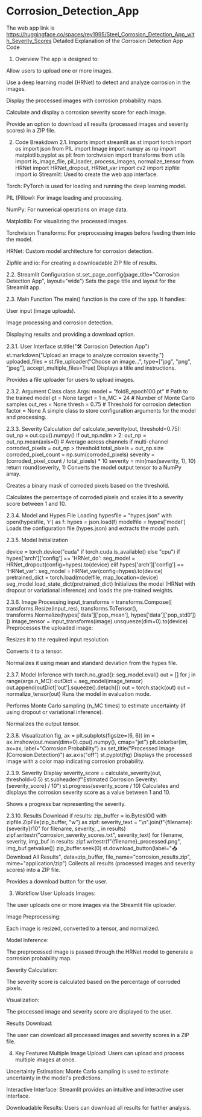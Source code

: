 # Corrosion_Detection_App
The web app link is https://huggingface.co/spaces/rey1995/Steel_Corrosion_Detection_App_with_Severity_Scores
Detailed Explanation of the Corrosion Detection App Code
1. Overview
The app is designed to:

Allow users to upload one or more images.

Use a deep learning model (HRNet) to detect and analyze corrosion in the images.

Display the processed images with corrosion probability maps.

Calculate and display a corrosion severity score for each image.

Provide an option to download all results (processed images and severity scores) in a ZIP file.

2. Code Breakdown
2.1. Imports
import streamlit as st
import torch
import os
import json
from PIL import Image
import numpy as np
import matplotlib.pyplot as plt
from torchvision import transforms
from utils import is_image_file, pil_loader, process_images, normalize_tensor
from HRNet import HRNet_dropout, HRNet_var
import cv2
import zipfile
import io
Streamlit: Used to create the web app interface.

Torch: PyTorch is used for loading and running the deep learning model.

PIL (Pillow): For image loading and processing.

NumPy: For numerical operations on image data.

Matplotlib: For visualizing the processed images.

Torchvision Transforms: For preprocessing images before feeding them into the model.

HRNet: Custom model architecture for corrosion detection.

Zipfile and io: For creating a downloadable ZIP file of results.

2.2. Streamlit Configuration
st.set_page_config(page_title="Corrosion Detection App", layout="wide")
Sets the page title and layout for the Streamlit app.

2.3. Main Function
The main() function is the core of the app. It handles:

User input (image uploads).

Image processing and corrosion detection.

Displaying results and providing a download option.

2.3.1. User Interface
st.title("🛠️ Corrosion Detection App")
st.markdown("Upload an image to analyze corrosion severity.")
uploaded_files = st.file_uploader("Choose an image...", type=["jpg", "png", "jpeg"], accept_multiple_files=True)
Displays a title and instructions.

Provides a file uploader for users to upload images.

2.3.2. Argument Class
class Args:
    model = "fold8_epoch100.pt"  # Path to the trained model
    gt = None
    target = 1
    n_MC = 24  # Number of Monte Carlo samples
    out_res = None
    thresh = 0.75  # Threshold for corrosion detection
    factor = None
A simple class to store configuration arguments for the model and processing.

2.3.3. Severity Calculation
def calculate_severity(out, threshold=0.75):
    out_np = out.cpu().numpy()
    if out_np.ndim > 2:
        out_np = out_np.mean(axis=0)  # Average across channels if multi-channel
    corroded_pixels = out_np > threshold
    total_pixels = out_np.size
    corroded_pixel_count = np.sum(corroded_pixels)
    severity = (corroded_pixel_count / total_pixels) * 10
    severity = min(max(severity, 1), 10)
    return round(severity, 1)
Converts the model output tensor to a NumPy array.

Creates a binary mask of corroded pixels based on the threshold.

Calculates the percentage of corroded pixels and scales it to a severity score between 1 and 10.

2.3.4. Model and Hypes File Loading
hypesfile = "hypes.json"
with open(hypesfile, 'r') as f:
    hypes = json.load(f)
modelfile = hypes['model']
Loads the configuration file (hypes.json) and extracts the model path.

2.3.5. Model Initialization

device = torch.device("cuda" if torch.cuda.is_available() else "cpu")
if hypes['arch']['config'] == 'HRNet_do':
    seg_model = HRNet_dropout(config=hypes).to(device)
elif hypes['arch']['config'] == 'HRNet_var':
    seg_model = HRNet_var(config=hypes).to(device)
pretrained_dict = torch.load(modelfile, map_location=device)
seg_model.load_state_dict(pretrained_dict)
Initializes the model (HRNet with dropout or variational inference) and loads the pre-trained weights.

2.3.6. Image Processing
input_transforms = transforms.Compose([
    transforms.Resize(input_res),
    transforms.ToTensor(),
    transforms.Normalize(hypes['data']['pop_mean'], hypes['data']['pop_std0'])
])
image_tensor = input_transforms(image).unsqueeze(dim=0).to(device)
Preprocesses the uploaded image:

Resizes it to the required input resolution.

Converts it to a tensor.

Normalizes it using mean and standard deviation from the hypes file.

2.3.7. Model Inference
with torch.no_grad():
    seg_model.eval()
    out = []
    for j in range(args.n_MC):
        outDict = seg_model(image_tensor)
        out.append(outDict['out'].squeeze().detach())
    out = torch.stack(out)
    out = normalize_tensor(out)
Runs the model in evaluation mode.

Performs Monte Carlo sampling (n_MC times) to estimate uncertainty (if using dropout or variational inference).

Normalizes the output tensor.

2.3.8. Visualization
fig, ax = plt.subplots(figsize=(6, 6))
im = ax.imshow(out.mean(dim=0).cpu().numpy(), cmap="jet")
plt.colorbar(im, ax=ax, label="Corrosion Probability")
ax.set_title("Processed Image (Corrosion Detection)")
ax.axis("off")
st.pyplot(fig)
Displays the processed image with a color map indicating corrosion probability.

2.3.9. Severity Display
severity_score = calculate_severity(out, threshold=0.5)
st.subheader(f"Estimated Corrosion Severity: {severity_score} / 10")
st.progress(severity_score / 10)
Calculates and displays the corrosion severity score as a value between 1 and 10.

Shows a progress bar representing the severity.

2.3.10. Results Download
if results:
    zip_buffer = io.BytesIO()
    with zipfile.ZipFile(zip_buffer, "w") as zipf:
        severity_text = "\n".join(f"{filename}: {severity}/10" for filename, severity, _ in results)
        zipf.writestr("corrosion_severity_scores.txt", severity_text)
        for filename, severity, img_buf in results:
            zipf.writestr(f"{filename}_processed.png", img_buf.getvalue())
    zip_buffer.seek(0)
    st.download_button(label="📥 Download All Results", data=zip_buffer, file_name="corrosion_results.zip", mime="application/zip")
Collects all results (processed images and severity scores) into a ZIP file.

Provides a download button for the user.

3. Workflow
User Uploads Images:

The user uploads one or more images via the Streamlit file uploader.

Image Preprocessing:

Each image is resized, converted to a tensor, and normalized.

Model Inference:

The preprocessed image is passed through the HRNet model to generate a corrosion probability map.

Severity Calculation:

The severity score is calculated based on the percentage of corroded pixels.

Visualization:

The processed image and severity score are displayed to the user.

Results Download:

The user can download all processed images and severity scores in a ZIP file.

4. Key Features
Multiple Image Upload: Users can upload and process multiple images at once.

Uncertainty Estimation: Monte Carlo sampling is used to estimate uncertainty in the model's predictions.

Interactive Interface: Streamlit provides an intuitive and interactive user interface.

Downloadable Results: Users can download all results for further analysis.
